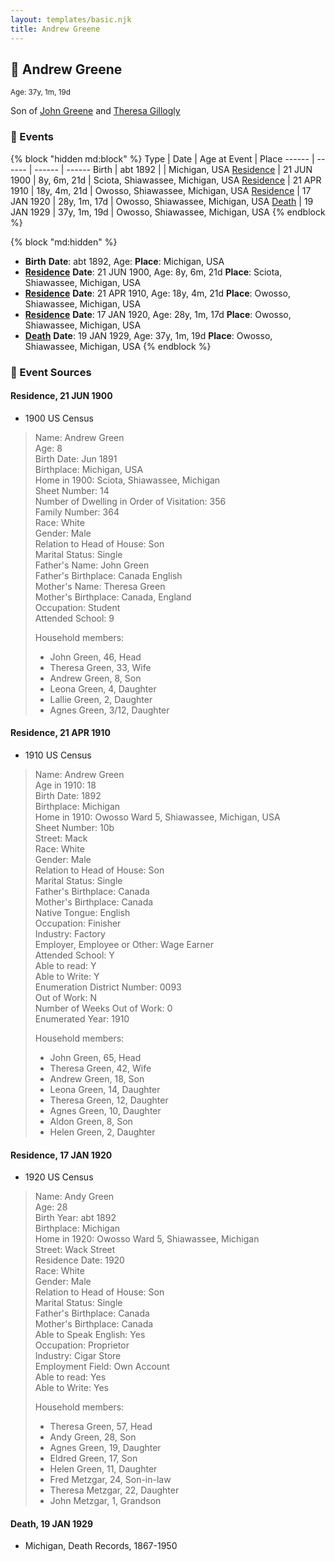 ```yaml
---
layout: templates/basic.njk
title: Andrew Greene
---
```

## 🔵 Andrew Greene
<small>Age: 37y, 1m, 19d</small>

Son of [John Greene](/people/7/71088434) and [Theresa Gillogly](/people/6/67581747)

### 📆 Events

{% block "hidden md:block" %}
Type | Date | Age at Event | Place
------ | ------ | ------ | ------
Birth | abt 1892 |  | Michigan, USA
[Residence](#event-event-0) | 21 JUN 1900 | 8y, 6m, 21d | Sciota, Shiawassee, Michigan, USA
[Residence](#event-event-1) | 21 APR 1910 | 18y, 4m, 21d | Owosso, Shiawassee, Michigan, USA
[Residence](#event-event-2) | 17 JAN 1920 | 28y, 1m, 17d | Owosso, Shiawassee, Michigan, USA
[Death](#event-event-6) | 19 JAN 1929 | 37y, 1m, 19d | Owosso, Shiawassee, Michigan, USA
{% endblock %}

{% block "md:hidden" %}
- **Birth**
**Date**: abt 1892, Age:
**Place**: Michigan, USA
- **[Residence](#event-event-0)**
**Date**: 21 JUN 1900, Age: 8y, 6m, 21d
**Place**: Sciota, Shiawassee, Michigan, USA
- **[Residence](#event-event-1)**
**Date**: 21 APR 1910, Age: 18y, 4m, 21d
**Place**: Owosso, Shiawassee, Michigan, USA
- **[Residence](#event-event-2)**
**Date**: 17 JAN 1920, Age: 28y, 1m, 17d
**Place**: Owosso, Shiawassee, Michigan, USA
- **[Death](#event-event-6)**
**Date**: 19 JAN 1929, Age: 37y, 1m, 19d
**Place**: Owosso, Shiawassee, Michigan, USA
{% endblock %}

### 📰 Event Sources

#### <a id="event-event-0"></a> Residence, 21 JUN 1900
* 1900 US Census
>   
  > Name: Andrew Green  
  > Age: 8  
  > Birth Date: Jun 1891  
  > Birthplace: Michigan, USA  
  > Home in 1900: Sciota, Shiawassee, Michigan  
  > Sheet Number: 14  
  > Number of Dwelling in Order of Visitation: 356  
  > Family Number: 364  
  > Race: White  
  > Gender: Male  
  > Relation to Head of House: Son  
  > Marital Status: Single  
  > Father's Name: John Green  
  > Father's Birthplace: Canada English  
  > Mother's Name: Theresa Green  
  > Mother's Birthplace: Canada, England  
  > Occupation: Student  
  > Attended School: 9  
  >   
  > Household members:  
  > - John Green, 46, Head  
  > - Theresa Green, 33, Wife  
  > - Andrew Green, 8, Son  
  > - Leona Green, 4, Daughter  
  > - Lallie Green, 2, Daughter  
  > - Agnes Green, 3/12, Daughter  
  >

#### <a id="event-event-1"></a> Residence, 21 APR 1910
* 1910 US Census
>   
  > Name: Andrew Green  
  > Age in 1910: 18  
  > Birth Date: 1892  
  > Birthplace: Michigan  
  > Home in 1910: Owosso Ward 5, Shiawassee, Michigan, USA  
  > Sheet Number: 10b  
  > Street: Mack  
  > Race: White  
  > Gender: Male  
  > Relation to Head of House: Son  
  > Marital Status: Single  
  > Father's Birthplace: Canada  
  > Mother's Birthplace: Canada  
  > Native Tongue: English  
  > Occupation: Finisher  
  > Industry: Factory  
  > Employer, Employee or Other: Wage Earner  
  > Attended School: Y  
  > Able to read: Y  
  > Able to Write: Y  
  > Enumeration District Number: 0093  
  > Out of Work: N  
  > Number of Weeks Out of Work: 0  
  > Enumerated Year: 1910  
  >   
  > Household members:  
  > - John Green, 65, Head    
  > - Theresa Green, 42, Wife    
  > - Andrew Green, 18, Son    
  > - Leona Green, 14, Daughter    
  > - Theresa Green, 12, Daughter    
  > - Agnes Green, 10, Daughter    
  > - Aldon Green, 8, Son    
  > - Helen Green, 2, Daughter    
  >

#### <a id="event-event-2"></a> Residence, 17 JAN 1920
* 1920 US Census
>   
  > Name: Andy Green  
  > Age: 28  
  > Birth Year: abt 1892  
  > Birthplace: Michigan  
  > Home in 1920: Owosso Ward 5, Shiawassee, Michigan  
  > Street: Wack Street  
  > Residence Date: 1920  
  > Race: White  
  > Gender: Male  
  > Relation to Head of House: Son  
  > Marital Status: Single  
  > Father's Birthplace: Canada  
  > Mother's Birthplace: Canada  
  > Able to Speak English: Yes  
  > Occupation: Proprietor  
  > Industry: Cigar Store  
  > Employment Field: Own Account  
  > Able to read: Yes  
  > Able to Write: Yes  
  >   
  > Household members:  
  > - Theresa Green, 57, Head  
  > - Andy Green, 28, Son  
  > - Agnes Green, 19, Daughter  
  > - Eldred Green, 17, Son  
  > - Helen Green, 11, Daughter  
  > - Fred Metzgar, 24, Son-in-law  
  > - Theresa Metzgar, 22, Daughter  
  > - John Metzgar, 1, Grandson  
  >

#### <a id="event-event-6"></a> Death, 19 JAN 1929
* Michigan, Death Records, 1867-1950

